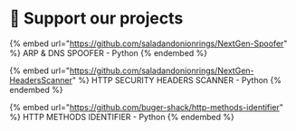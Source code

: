 # 🍻 Support our projects

{% embed url="https://github.com/saladandonionrings/NextGen-Spoofer" %}
ARP & DNS SPOOFER - Python
{% endembed %}

{% embed url="https://github.com/saladandonionrings/NextGen-HeadersScanner" %}
HTTP SECURITY HEADERS SCANNER - Python
{% endembed %}

{% embed url="https://github.com/buger-shack/http-methods-identifier" %}
HTTP METHODS IDENTIFIER - Python
{% endembed %}
